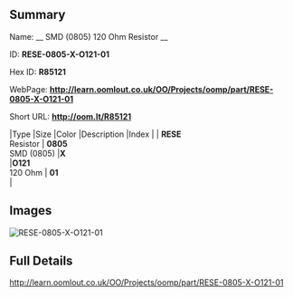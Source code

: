 

## Summary
 
Name: __ SMD (0805) 120 Ohm Resistor __

ID: __RESE-0805-X-O121-01__

Hex ID: __R85121__

WebPage: __http://learn.oomlout.co.uk/OO/Projects/oomp/part/RESE-0805-X-O121-01__

Short URL: __http://oom.lt/R85121__


|Type   |Size   |Color   |Description   |Index   |
| __RESE__ <br>Resistor  | __0805__<br>SMD (0805)   |__X__<br>    |__O121__<br>120 Ohm    | __01__<br>  |


## Images
![RESE-0805-X-O121-01](http://oomlout.com/oomp-gen/parts/RESE-0805-X-O121-01/RESE-0805-X-O121-01_420.jpg)

## Full Details

 http://learn.oomlout.co.uk/OO/Projects/oomp/part/RESE-0805-X-O121-01

